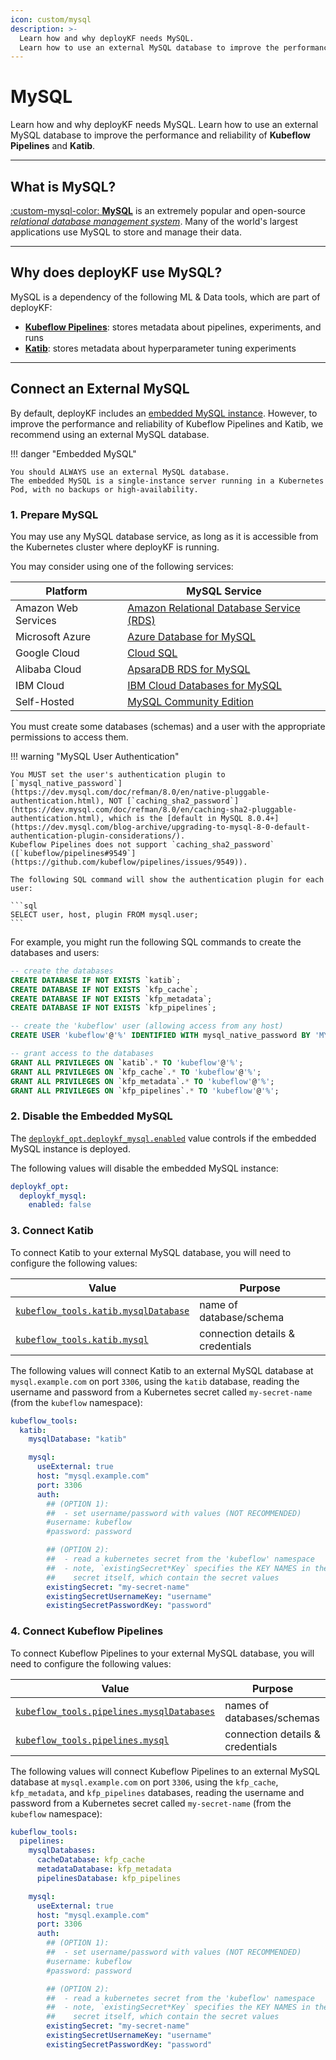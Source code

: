 ```yaml
---
icon: custom/mysql
description: >-
  Learn how and why deployKF needs MySQL.
  Learn how to use an external MySQL database to improve the performance and reliability of __Kubeflow Pipelines__ and __Katib__.
---
```


# MySQL

Learn how and why deployKF needs MySQL.
Learn how to use an external MySQL database to improve the performance and reliability of __Kubeflow Pipelines__ and __Katib__.

---

## __What is MySQL?__

[:custom-mysql-color: __MySQL__](https://www.mysql.com/) is an extremely popular and open-source [_relational database management system_](https://en.wikipedia.org/wiki/Relational_database_management_system).
Many of the world's largest applications use MySQL to store and manage their data.

---

## __Why does deployKF use MySQL?__

MySQL is a dependency of the following ML & Data tools, which are part of deployKF:

- [__Kubeflow Pipelines__](../../reference/tools.md#kubeflow-pipelines): stores metadata about pipelines, experiments, and runs
- [__Katib__](../../reference/tools.md#katib): stores metadata about hyperparameter tuning experiments

---

## __Connect an External MySQL__

By default, deployKF includes an [embedded MySQL instance](https://github.com/deployKF/deployKF/tree/v0.1.4/generator/templates/manifests/deploykf-opt/deploykf-mysql).
However, to improve the performance and reliability of Kubeflow Pipelines and Katib, we recommend using an external MySQL database.

!!! danger "Embedded MySQL"

    You should ALWAYS use an external MySQL database.
    The embedded MySQL is a single-instance server running in a Kubernetes Pod, with no backups or high-availability.

### __1. Prepare MySQL__

You may use any MySQL database service, as long as it is accessible from the Kubernetes cluster where deployKF is running.

You may consider using one of the following services:

Platform | MySQL Service
--- | ---
Amazon Web Services | [Amazon Relational Database Service (RDS)](https://aws.amazon.com/rds/)
Microsoft Azure | [Azure Database for MySQL](https://azure.microsoft.com/en-us/services/mysql/)
Google Cloud | [Cloud SQL](https://cloud.google.com/sql)
Alibaba Cloud | [ApsaraDB RDS for MySQL](https://www.alibabacloud.com/product/apsaradb-for-rds-mysql)
IBM Cloud | [IBM Cloud Databases for MySQL](https://www.ibm.com/cloud/databases-for-mysql)
Self-Hosted | [MySQL Community Edition](https://www.mysql.com/products/community/)

You must create some databases (schemas) and a user with the appropriate permissions to access them.

!!! warning "MySQL User Authentication"

    You MUST set the user's authentication plugin to [`mysql_native_password`](https://dev.mysql.com/doc/refman/8.0/en/native-pluggable-authentication.html), NOT [`caching_sha2_password`](https://dev.mysql.com/doc/refman/8.0/en/caching-sha2-pluggable-authentication.html), which is the [default in MySQL 8.0.4+](https://dev.mysql.com/blog-archive/upgrading-to-mysql-8-0-default-authentication-plugin-considerations/).
    Kubeflow Pipelines does not support `caching_sha2_password` ([`kubeflow/pipelines#9549`](https://github.com/kubeflow/pipelines/issues/9549)).

    The following SQL command will show the authentication plugin for each user:

    ```sql
    SELECT user, host, plugin FROM mysql.user;
    ```

For example, you might run the following SQL commands to create the databases and users:

```sql
-- create the databases
CREATE DATABASE IF NOT EXISTS `katib`;
CREATE DATABASE IF NOT EXISTS `kfp_cache`;
CREATE DATABASE IF NOT EXISTS `kfp_metadata`;
CREATE DATABASE IF NOT EXISTS `kfp_pipelines`;

-- create the 'kubeflow' user (allowing access from any host)
CREATE USER 'kubeflow'@'%' IDENTIFIED WITH mysql_native_password BY 'MY_PASSWORD';

-- grant access to the databases
GRANT ALL PRIVILEGES ON `katib`.* TO 'kubeflow'@'%';
GRANT ALL PRIVILEGES ON `kfp_cache`.* TO 'kubeflow'@'%';
GRANT ALL PRIVILEGES ON `kfp_metadata`.* TO 'kubeflow'@'%';
GRANT ALL PRIVILEGES ON `kfp_pipelines`.* TO 'kubeflow'@'%';
```

### __2. Disable the Embedded MySQL__

The [`deploykf_opt.deploykf_mysql.enabled`](https://github.com/deployKF/deployKF/blob/v0.1.4/generator/default_values.yaml#L1162) value controls if the embedded MySQL instance is deployed.

The following values will disable the embedded MySQL instance:

```yaml
deploykf_opt:
  deploykf_mysql:
    enabled: false
```

### __3. Connect Katib__

To connect Katib to your external MySQL database, you will need to configure the following values:

Value | Purpose
--- | ---
[`kubeflow_tools.katib.mysqlDatabase`](https://github.com/deployKF/deployKF/blob/v0.1.3/generator/default_values.yaml#L1306-L1308) | name of database/schema
[`kubeflow_tools.katib.mysql`](https://github.com/deployKF/deployKF/blob/v0.1.3/generator/default_values.yaml#L1290-L1304) | connection details & credentials

The following values will connect Katib to an external MySQL database at `mysql.example.com` on port `3306`, using the `katib` database, reading the username and password from a Kubernetes secret called `my-secret-name` (from the `kubeflow` namespace):

```yaml
kubeflow_tools:
  katib:
    mysqlDatabase: "katib"

    mysql:
      useExternal: true
      host: "mysql.example.com"
      port: 3306
      auth:
        ## (OPTION 1):
        ##  - set username/password with values (NOT RECOMMENDED)
        #username: kubeflow
        #password: password

        ## (OPTION 2):
        ##  - read a kubernetes secret from the 'kubeflow' namespace
        ##  - note, `existingSecret*Key` specifies the KEY NAMES in the 
        ##    secret itself, which contain the secret values
        existingSecret: "my-secret-name"
        existingSecretUsernameKey: "username"
        existingSecretPasswordKey: "password"
```

### __4. Connect Kubeflow Pipelines__

To connect Kubeflow Pipelines to your external MySQL database, you will need to configure the following values:

Value | Purpose
--- | ---
[`kubeflow_tools.pipelines.mysqlDatabases`](https://github.com/deployKF/deployKF/blob/v0.1.3/generator/default_values.yaml#L1775-L1780) | names of databases/schemas
[`kubeflow_tools.pipelines.mysql`](https://github.com/deployKF/deployKF/blob/v0.1.3/generator/default_values.yaml#L1759-L1773) | connection details & credentials

The following values will connect Kubeflow Pipelines to an external MySQL database at `mysql.example.com` on port `3306`, using the `kfp_cache`, `kfp_metadata`, and `kfp_pipelines` databases, reading the username and password from a Kubernetes secret called `my-secret-name` (from the `kubeflow` namespace):

```yaml
kubeflow_tools:
  pipelines:
    mysqlDatabases:
      cacheDatabase: kfp_cache
      metadataDatabase: kfp_metadata
      pipelinesDatabase: kfp_pipelines

    mysql:
      useExternal: true
      host: "mysql.example.com"
      port: 3306
      auth:
        ## (OPTION 1):
        ##  - set username/password with values (NOT RECOMMENDED)
        #username: kubeflow
        #password: password

        ## (OPTION 2):
        ##  - read a kubernetes secret from the 'kubeflow' namespace
        ##  - note, `existingSecret*Key` specifies the KEY NAMES in the 
        ##    secret itself, which contain the secret values
        existingSecret: "my-secret-name"
        existingSecretUsernameKey: "username"
        existingSecretPasswordKey: "password"
```